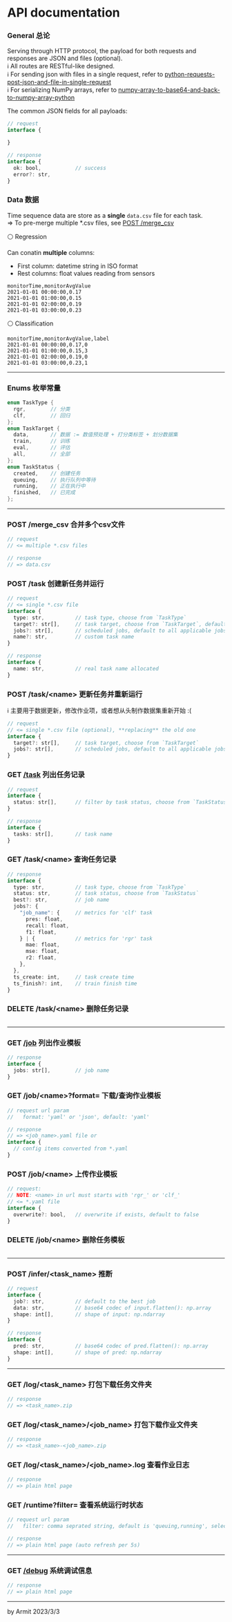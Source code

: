 # API documentation

### General 总论

Serving through HTTP protocol, the payload for both requests and responses are JSON and files (optional).  
ℹ All routes are RESTful-like designed.  
ℹ For sending json with files in a single request, refer to [python-requests-post-json-and-file-in-single-request](https://stackoverflow.com/questions/19439961/python-requests-post-json-and-file-in-single-request)  
ℹ For serializing NumPy arrays, refer to [numpy-array-to-base64-and-back-to-numpy-array-python](https://stackoverflow.com/questions/6485790/numpy-array-to-base64-and-back-to-numpy-array-python)  

The common JSON fields for all payloads:

```typescript
// request
interface {

}

// response
interface {
  ok: bool,           // success
  error?: str,
}
```

### Data 数据

Time sequence data are store as a **single** `data.csv` file for each task.  
=> To pre-merge multiple *.csv files, see [POST /merge_csv](#post-merge_csv-合并多个csv文件)

⚪ Regression

Can conatin **multiple** columns:

  - First column: datetime string in ISO format
  - Rest columns: float values reading from sensors

```csv
monitorTime,monitorAvgValue
2021-01-01 00:00:00,0.17
2021-01-01 01:00:00,0.15
2021-01-01 02:00:00,0.19
2021-01-01 03:00:00,0.23
```

⚪ Classification

```csv
monitorTime,monitorAvgValue,label
2021-01-01 00:00:00,0.17,0
2021-01-01 01:00:00,0.15,3
2021-01-01 02:00:00,0.19,0
2021-01-01 03:00:00,0.23,1
```

----

### Enums 枚举常量

```cpp
enum TaskType {
  rgr,        // 分类
  clf,        // 回归
};
enum TaskTarget {
  data,       // 数据 := 数值预处理 + 打分类标签 + 划分数据集
  train,      // 训练
  eval,       // 评估
  all,        // 全部
};
enum TaskStatus {
  created,    // 创建任务
  queuing,    // 执行队列中等待
  running,    // 正在执行中
  finished,   // 已完成
};
```

----

### POST /merge_csv 合并多个csv文件

```typescript
// request
// <= multiple *.csv files

// response
// => data.csv
```

### POST /task 创建新任务并运行

```typescript
// request
// <= single *.csv file
interface {
  type: str,          // task type, choose from `TaskType`
  target?: str[],     // task target, choose from `TaskTarget`, default to 'all'
  jobs?: str[],       // scheduled jobs, default to all applicable jobs
  name?: str,         // custom task name
}

// response
interface {
  name: str,          // real task name allocated
}
```

### POST /task/\<name\> 更新任务并重新运行

ℹ 主要用于数据更新，修改作业项，或者想从头制作数据集重新开始 :(

```typescript
// request
// <= single *.csv file (optional), **replacing** the old one
interface {
  target?: str[],     // task target, choose from `TaskTarget`
  jobs?: str[],       // scheduled jobs, default to all applicable jobs
}
```

### GET [/task](/task) 列出任务记录

```typescript
// request
interface {
  status: str[],      // filter by task status, choose from `TaskStatus`
}

// response
interface {
  tasks: str[],       // task name
}
```

### GET /task/\<name\> 查询任务记录

```typescript
// response
interface {
  type: str,          // task type, choose from `TaskType`
  status: str,        // task status, choose from `TaskStatus`
  best?: str,         // job name
  jobs?: {
    "job_name": {     // metrics for 'clf' task
      pres: float,
      recall: float,
      f1: float,
    } | {             // metrics for 'rgr' task
      mae: float,
      mse: float,
      r2: float,
    },
  },
  ts_create: int,     // task create time
  ts_finish?: int,    // train finish time
}
```



### DELETE /task/\<name\> 删除任务记录

```typescript
```

----

### GET [/job](/job) 列出作业模板

```typescript
// response
interface {
  jobs: str[],        // job name
}
```

### GET /job/\<name\>?format= 下载/查询作业模板

```typescript
// request url param
//   format: 'yaml' or 'json', default: 'yaml'

// response
// => <job_name>.yaml file or 
interface {
  // config items converted from *.yaml
}
```

### POST /job/\<name\> 上传作业模板

```typescript
// request:
// NOTE: <name> in url must starts with 'rgr_' or 'clf_'
// <= *.yaml file
interface {
  overwrite?: bool,   // overwrite if exists, default to false
}
```

### DELETE /job/\<name\> 删除任务模板

```typescript
```

----

### POST /infer/\<task_name\> 推断

```typescript
// request
interface {
  job?: str,          // default to the best job
  data: str,          // base64 codec of input.flatten(): np.array
  shape: int[],       // shape of input: np.ndarray
}

// response
interface {
  pred: str,          // base64 codec of pred.flatten(): np.array
  shape: int[],       // shape of pred: np.ndarray
}
```

----

### GET /log/\<task_name\> 打包下载任务文件夹

```typescript
// response
// => <task_name>.zip
```

### GET /log/\<task_name\>/\<job_name\> 打包下载作业文件夹

```typescript
// response
// => <task_name>-<job_name>.zip
```

### GET /log/\<task_name\>/\<job_name\>.log 查看作业日志

```typescript
// response
// => plain html page
```


### GET /runtime?filter= 查看系统运行时状态

```typescript
// request url param
//   filter: comma seprated string, default is 'queuing,running', select from `TaskStatus`

// response
// => plain html page (auto refresh per 5s)
```

----

### GET [/debug](/debug) 系统调试信息

```typescript
// response
// => plain html page
```

----

<p> by Armit <time> 2023/3/3 </time> </p>
